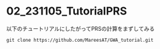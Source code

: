 # 02_231105_TutorialPRS

以下のチュートリアルにしたがってPRSの計算をまずしてみる

    git clone https://github.com/MareesAT/GWA_tutorial.git